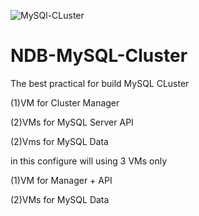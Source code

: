 ![MySQl-CLuster](https://user-images.githubusercontent.com/16039194/232035893-855c4a8d-062a-4d3f-993c-369f0e642210.jpg)



# NDB-MySQL-Cluster
The best practical for build MySQL CLuster 

(1)VM for Cluster Manager

(2)VMs for MySQL Server API

(2)Vms for MySQL Data 

in this configure will using 3 VMs only

(1)VM for Manager + API

(2)VMs for MySQL Data
